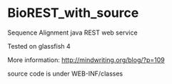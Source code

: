 BioREST_with_source
===================

Sequence Alignment  java REST web service  

Tested on glassfish 4

More information: http://mindwriting.org/blog/?p=109


source code is under WEB-INF/classes
